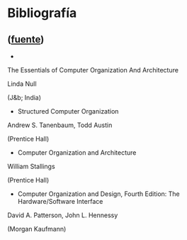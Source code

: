 # Bibliografía
([fuente](https://campus.exactas.uba.ar/course/view.php?id=1100&section=9))
---
  -   
The Essentials of Computer Organization And Architecture

Linda Null

(J&b; India)

  - Structured Computer Organization 

Andrew S. Tanenbaum, Todd Austin

(Prentice Hall)

  - Computer Organization and Architecture 

William Stallings

(Prentice Hall)

  - Computer Organization and Design, Fourth Edition: The Hardware/Software Interface 

David A. Patterson, John L. Hennessy

(Morgan Kaufmann)

